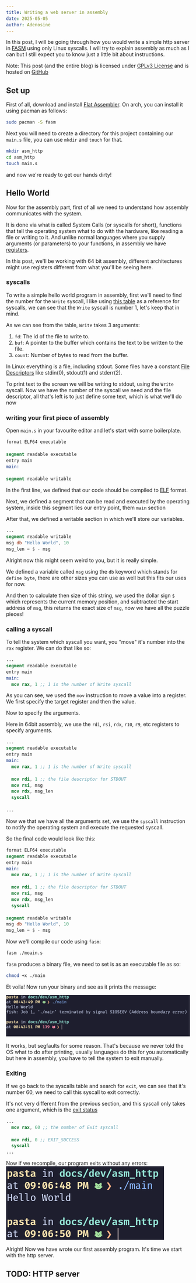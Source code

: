```yaml
---
title: Writing a web server in assembly
date: 2025-05-05
author: Adenosine
---
```

In this post, I will be going through how you would write a simple http server in
[FASM](https://flatassembler.net/) using only Linux syscalls.
I will try to explain assembly as much as I can but I still expect you to know
just a little bit about instructions.

Note: This post (and the entire blog) is licensed under [GPLv3 License](https://www.gnu.org/licenses/gpl-3.0.en.html)
and is hosted on [GitHub](https://github.com/doomed-neko/website)

## Set up

First of all, download and install [Flat Assembler](https://flatassembler.net/).
On arch, you can install it using pacman as follows:

```bash
sudo pacman -S fasm
```

Next you will need to create a directory for this project containing our `main.s`
file, you can use `mkdir` and `touch` for that.

```bash
mkdir asm_http
cd asm_http
touch main.s
```

and now we're ready to get our hands dirty!

## Hello World

Now for the assembly part, first of all we need to understand how assembly
communicates with the system.

It is done via what is called System Calls (or syscalls for short), functions
that tell the operating system what to do with the hardware, like reading a file
or writing to it. And unlike normal languages where you supply arguments (or parameters)
to your functions, in assembly we have [registers](https://en.wikipedia.org/wiki/Processor_register).

In this post, we'll be working with 64 bit assembly, different architectures
might use registers different from what you'll be seeing here.

### syscalls

To write a simple hello world program in assembly, first we'll need
to find the number for the `Write` syscall, I like using
[this table](https://chromium.googlesource.com/chromiumos/docs/+/master/constants/syscalls.md#tables)
as a reference for syscalls, we can see that the `Write` syscall is number 1,
let's keep that in mind.

As we can see from the table, `Write` takes 3 arguments:

1. `fd`: The id of the file to write to.
2. `buf`: A pointer to the buffer which contains the text to be written to the file.
3. `count`: Number of bytes to read from the buffer.

In Linux everything is a file, including stdout. Some files have a constant
[File Descriptors](https://en.wikipedia.org/wiki/File_descriptor)
like stdin(0), stdout(1) and stderr(2).

To print text to the screen we will be writing to stdout, using the `Write` syscall.
Now we have the number of the syscall we need and the file descriptor,
all that's left is to just define some text, which is what we'll do now

### writing your first piece of assembly

Open `main.s` in your favourite editor and let's start with some boilerplate.

```nasm
format ELF64 executable

segment readable executable
entry main
main:

segment readable writable

```

In the first line, we defined that our code should be compiled to
[ELF](https://en.wikipedia.org/wiki/Executable_and_Linkable_Format) format.

Next, we defined a segment that can be read and executed by the operating system,
inside this segment lies our entry point, them `main` section

After that, we defined a writable section in which we'll store our variables.

```nasm
...
segment readable writable
msg db "Hello World", 10
msg_len = $ - msg
```

Alright now this might seem weird to you, but it is really simple.

We defined a variable called `msg` using the `db` keyword which stands for
`define byte`, there are other sizes you can use as well but this fits our uses
for now.

And then to calculate then size of this string, we used the dollar sign `$` which
represents the current memory position, and subtracted the start address of `msg`,
this returns the exact size of `msg`, now we have all the puzzle pieces!

### calling a syscall

To tell the system which syscall you want, you "move" it's number into the
`rax` register.
We can do that like so:

```nasm
...
segment readable executable
entry main
main:
  mov rax, 1 ;; 1 is the number of Write syscall
```

As you can see, we used the `mov` instruction to move a value into a register.
We first specify the target register and then the value.

Now to specify the arguments.

Here in 64bit assembly, we use the `rdi`, `rsi`, `rdx`, `r10`, `r9`, etc
registers to specify arguments.

```nasm
...
segment readable executable
entry main
main:
  mov rax, 1 ;; 1 is the number of Write syscall

  mov rdi, 1 ;; the file descriptor for STDOUT
  mov rsi, msg
  mov rdx, msg_len
  syscall

...
```

Now we that we have all the arguments set, we use the `syscall` instruction
to notify the operating system and execute the requested syscall.

So the final code would look like this:

```nasm
format ELF64 executable
segment readable executable
entry main
main:
  mov rax, 1 ;; 1 is the number of Write syscall

  mov rdi, 1 ;; the file descriptor for STDOUT
  mov rsi, msg
  mov rdx, msg_len
  syscall

segment readable writable
msg db "Hello World", 10
msg_len = $ - msg
```

Now we'll compile our code using `fasm`:

```bash
fasm ./moain.s
```

`fasm` produces a binary file, we need to set is as an executable file as so:

```bash
chmod +x ./main
```

Et voila! Now run your binary and see as it prints the message:

![Image file showing the binary printing hello world and SEGFAULT'ing](/img/asm-http-1.png)

It works, but segfaults for some reason. That's because we never told
the OS what to do after printing, usually languages do this for you automatically
but here in assembly, you have to tell the system to exit manually.

### Exiting

If we go back to the syscalls table and search for `exit`, we can see that it's
number 60, we need to call this syscall to exit correctly.

It's not very different from the previous section, and this syscall only
takes one argument, which is the [exit status](https://en.wikipedia.org/wiki/Exit_status)

```nasm
...
  mov rax, 60 ;; the number of Exit syscall

  mov rdi, 0 ;; EXIT_SUCCESS
  syscall
...
```

Now if we recompile, our program exits without any errors:
![Hello world program exiting successfully](/img/asm-http-2.png)

Alright! Now we have wrote our first assembly program. It's time we start with
the http server.

## TODO: HTTP server
